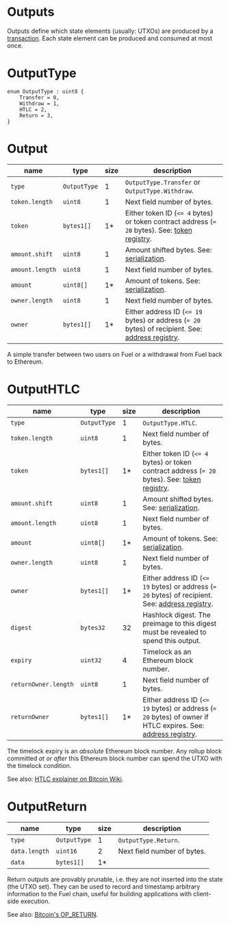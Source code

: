 Outputs
===

Outputs define which state elements (usually: UTXOs) are produced by a [transaction](./Transactions.md). Each state element can be produced and consumed at most once.

# OutputType

```
enum OutputType : uint8 {
    Transfer = 0,
    Withdraw = 1,
    HTLC = 2,
    Return = 3,
}
```

# Output

| name            | type         | size | description                                                                                                        |
| --------------- | ------------ | ---- | ------------------------------------------------------------------------------------------------------------------ |
| `type`          | `OutputType` | 1    | `OutputType.Transfer` or `OutputType.Withdraw`.                                                                    |
| `token.length`  | `uint8`      | 1    | Next field number of bytes.                                                                                        |
| `token`         | `bytes1[]`   | 1*   | Either token ID (`<= 4` bytes) or token contract address (`= 20` bytes). See: [token registry](./Tokens.md).       |
| `amount.shift`  | `uint8`      | 1    | Amount shifted bytes. See: [serialization](../0.%20Fundamentals/5.%20Serialization.md).                            |
| `amount.length` | `uint8`      | 1    | Next field number of bytes.                                                                                        |
| `amount`        | `uint8[]`    | 1*   | Amount of tokens. See: [serialization](../0.%20Fundamentals/5.%20Serialization.md).                                |
| `owner.length`  | `uint8`      | 1    | Next field number of bytes.                                                                                        |
| `owner`         | `bytes1[]`   | 1*   | Either address ID (`<= 19` bytes) or address (`= 20` bytes) of recipient. See: [address registry](./Addresses.md). |

A simple transfer between two users on Fuel or a withdrawal from Fuel back to Ethereum.

# OutputHTLC

| name                 | type         | size | description                                                                                                                    |
| -------------------- | ------------ | ---- | ------------------------------------------------------------------------------------------------------------------------------ |
| `type`               | `OutputType` | 1    | `OutputType.HTLC`.                                                                                                             |
| `token.length`       | `uint8`      | 1    | Next field number of bytes.                                                                                                    |
| `token`              | `bytes1[]`   | 1*   | Either token ID (`<= 4` bytes) or token contract address (`= 20` bytes). See: [token registry](./Tokens.md).                   |
| `amount.shift`       | `uint8`      | 1    | Amount shifted bytes. See: [serialization](../0.%20Fundamentals/5.%20Serialization.md).                                        |
| `amount.length`      | `uint8`      | 1    | Next field number of bytes.                                                                                                    |
| `amount`             | `uint8[]`    | 1*   | Amount of tokens. See: [serialization](../0.%20Fundamentals/5.%20Serialization.md).                                            |
| `owner.length`       | `uint8`      | 1    | Next field number of bytes.                                                                                                    |
| `owner`              | `bytes1[]`   | 1*   | Either address ID (`<= 19` bytes) or address (`= 20` bytes) of recipient. See: [address registry](./Addresses.md).             |
| `digest`             | `bytes32`    | 32   | Hashlock digest. The preimage to this digest must be revealed to spend this output.                                            |
| `expiry`             | `uint32`     | 4    | Timelock as an Ethereum block number.                                                                                          |
| `returnOwner.length` | `uint8`      | 1    | Next field number of bytes.                                                                                                    |
| `returnOwner`        | `bytes1[]`   | 1*   | Either address ID (`<= 19` bytes) or address (`= 20` bytes) of owner if HTLC expires. See: [address registry](./Addresses.md). |

The timelock expiry is an _absolute_ Ethereum block number. Any rollup block committed _at or after_ this Ethereum block number can spend the UTXO with the timelock condition.

See also: [HTLC explainer on Bitcoin Wiki](https://en.bitcoin.it/wiki/Hash_Time_Locked_Contracts).

# OutputReturn

| name          | type         | size | description                 |
| ------------- | ------------ | ---- | --------------------------- |
| `type`        | `OutputType` | 1    | `OutputType.Return`.        |
| `data.length` | `uint16`     | 2    | Next field number of bytes. |
| `data`        | `bytes1[]`   | 1*   |                             |

Return outputs are provably prunable, i.e. they are not inserted into the state (the UTXO set). They can be used to record and timestamp arbitrary information to the Fuel chain, useful for building applications with client-side execution.

See also: [Bitcoin's OP_RETURN](https://en.bitcoin.it/wiki/OP_RETURN).
